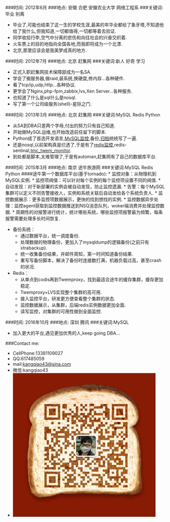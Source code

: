 ###时间:  2012年6月
###地点:  安徽 合肥 安徽农业大学 网络工程系
###关键词:毕业 别离
*	毕业了,可能也结束了这一生的学校生涯,最美的年华全都给了象牙塔,不知道他给了我什么,但我知道,一切都值得,一切都等着去验证.
*	同学收拾行李,空气中分离的悲伤和向往社会的兴奋交织着.
*	火车票上的目的地指向全国各地,而我即将成为一个北漂.
*	北京,那里应该会是我美梦成真的地方.

###时间:  2012年7月
###地点:  北京 赶集网
###关键词:新人 好奇 学习
*	正式入职赶集网技术保障部成为一名SA.
*	学会了搬服务器,做raid,装系统,换硬盘,修内存...各种硬件.
*	看了tcp/ip,udp,http...各种协议.
*	更学会了Nginx,php-fpm,zabbix,lvs,Xen Server...各种服务.
*	也知道了什么是sql什么是nosql.
*	写了第一个公司级服务(shell)-星际之门.

###时间:  2013年3月
###地点:  北京 赶集网
###关键词:MySQL Redis Python
*	从SA到DBA只差两个字母,付出的努力只有自己知道.
*	开始做MySQL运维,也开始改造前任留下的脚本.
*	Python成了首选开发语言,[MySQL监控](https://github.com/kangqiao-lu/mysql_monitor "MySQL监控"),备份,[归档](https://github.com/kangqiao-lu/mysql_archive "归档")统统写了一遍.
*	还是nosql,以前架构真是烂透了,于是有了[redis监控](https://github.com/kangqiao-lu/redis_monitor "redis监控"),redis-sentinal,[tmc_twem_monitor](https://github.com/kangqiao-lu/tmac_twem_monitor "tmc_twem_monitor").
*	到处都是脚本,太难管理了,于是有automan,赶集网有了自己的数据库平台.

###时间:  2015年3月
###地点:  南京 途牛旅游网
###关键词:MySQL Redis Python
####途牛第一个数据库平台(基于tornado):
	*	监控对象：从物理机到MySQL实例.
	*	监控项阀值：可以针对每个实例的每个监控项设置不同的阀值.
	*	自动发现：对于新部署的实例会被自动发现，防止监控遗漏.
	*	告警：每个MySQL集群可以定义不同告警接收人，实例和系统关联后自动发给各个系统负责人.
	*	监控数据展示：更多监控项数据展示，更快的找到想找的实例.
	*	监控数据异步处理：监控agent获取到监控数据推送到NSQ消息队列，woker端消费并处理监控数据.
	*	周期性的对报警进行统计，统计哪些系统，哪些监控项报警最为频繁，每条报警需要处理多长时间恢复.
*	备份系统：
	*	通过数据平台，统一调度备份.
	*	处理数据的物理备份，更加入了mysqldump的逻辑备份(之前只有xtrabackup).
	*	统一收集备份结果，并邮件周知，第一时间知道备份结果.
	*	重写写备份脚本，解决了备份时连接数打满，机器负载过高，甚至crash的状况.
*	Redis：
	*	从单点到codis再到Twemproxy，找到最适合途牛的缓存集群，缓存更加稳定.
	*	Twemproxy+LVS实现整个集群的高可用.
	*	接入监控平台，研发更方便查看整个集群的状态.
	*	监控数据展示，从集群，后端redis实例数据更加全面.
	*	读写监控，对集群的可用性做到全面监控.

###时间:  2016年10月
###地点:  深圳 腾讯
###关键词:MySQL
*	加入更大的平台,遇见更加优秀的人,keep going DBA...


###Contact me:
*	CellPhone:13381109027
*	QQ:617485059
*	mail:kangqiao43@sina.com
*	微信:kangqiao43
*	![微信二维码](./weixin.png)
